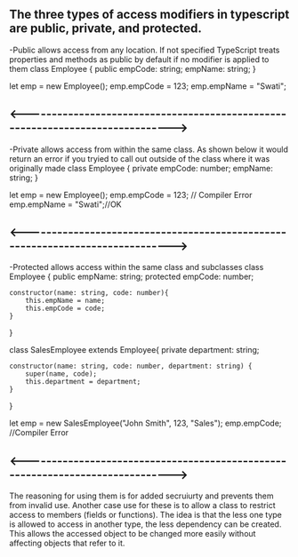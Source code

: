 ## The three types of access modifiers in typescript are public, private, and protected.

-Public allows access from any location. If not specified TypeScript treats properties
and methods as public by default if no modifier is applied to them
class Employee {
public empCode: string;
empName: string;
}

let emp = new Employee();
emp.empCode = 123;
emp.empName = "Swati";

## <------------------------------------------------------------------------------>

-Private allows access from within the same class. As shown below it would return
an error if you tryied to call out outside of the class where it was originally made
class Employee {
private empCode: number;
empName: string;
}

let emp = new Employee();
emp.empCode = 123; // Compiler Error
emp.empName = "Swati";//OK

## <------------------------------------------------------------------------------>

-Protected allows access within the same class and subclasses
class Employee {
public empName: string;
protected empCode: number;

    constructor(name: string, code: number){
        this.empName = name;
        this.empCode = code;
    }

}

class SalesEmployee extends Employee{
private department: string;

    constructor(name: string, code: number, department: string) {
        super(name, code);
        this.department = department;
    }

}

let emp = new SalesEmployee("John Smith", 123, "Sales");
emp.empCode; //Compiler Error

## <------------------------------------------------------------------------------>

The reasoning for using them is for added secruiurty and prevents them from
invalid use. Another case use for these is to allow a class to restrict access
to members (fields or functions). The idea is that the less one type is allowed
to access in another type, the less dependency can be created. This allows the
accessed object to be changed more easily without affecting objects that refer to it.
